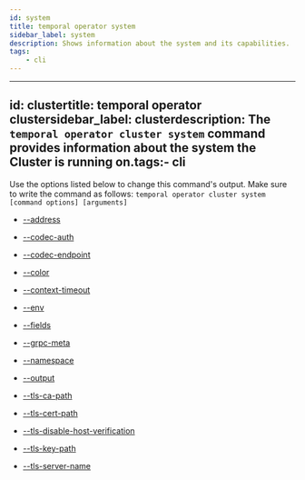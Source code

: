 ```yaml
---
id: system
title: temporal operator system
sidebar_label: system
description: Shows information about the system and its capabilities.
tags:
	- cli
---
```


---

## id: clustertitle: temporal operator clustersidebar_label: clusterdescription: The `temporal operator cluster system` command provides information about the system the Cluster is running on.tags:- cli

Use the options listed below to change this command's output.
Make sure to write the command as follows:
`temporal operator cluster system [command options] [arguments]`

- [--address](/cmd-options/address)

- [--codec-auth](/cmd-options/codec-auth)

- [--codec-endpoint](/cmd-options/codec-endpoint)

- [--color](/cmd-options/color)

- [--context-timeout](/cmd-options/context-timeout)

- [--env](/cmd-options/env)

- [--fields](/cmd-options/fields)

- [--grpc-meta](/cmd-options/grpc-meta)

- [--namespace](/cmd-options/namespace)

- [--output](/cmd-options/output)

- [--tls-ca-path](/cmd-options/tls-ca-path)

- [--tls-cert-path](/cmd-options/tls-cert-path)

- [--tls-disable-host-verification](/cmd-options/tls-disable-host-verification)

- [--tls-key-path](/cmd-options/tls-key-path)

- [--tls-server-name](/cmd-options/tls-server-name)
